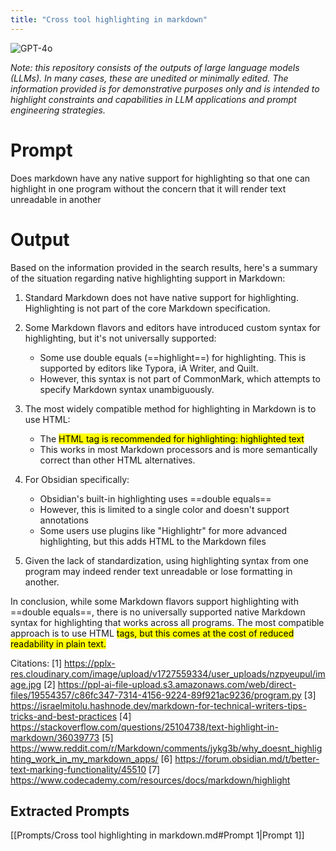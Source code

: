 ```yaml
---
title: "Cross tool highlighting in markdown"
---
```

![GPT-4o](https://img.shields.io/badge/GPT--4o-3333FF?style=for-the-badge&logo=openai&logoColor=white)



*Note: this repository consists of the outputs of large language models (LLMs). In many cases, these are unedited or minimally edited. The information provided is for demonstrative purposes only and is intended to highlight constraints and capabilities in LLM applications and prompt engineering strategies.*


# Prompt

Does markdown have any native support for highlighting so that one can highlight in one program without the concern that it will render text unreadable in another

# Output

Based on the information provided in the search results, here's a summary of the situation regarding native highlighting support in Markdown:

1. Standard Markdown does not have native support for highlighting. Highlighting is not part of the core Markdown specification.

2. Some Markdown flavors and editors have introduced custom syntax for highlighting, but it's not universally supported:

   - Some use double equals (==highlight==) for highlighting. This is supported by editors like Typora, iA Writer, and Quilt.
   - However, this syntax is not part of CommonMark, which attempts to specify Markdown syntax unambiguously.

3. The most widely compatible method for highlighting in Markdown is to use HTML:
   
   - The <mark> HTML tag is recommended for highlighting: <mark>highlighted text</mark>
   - This works in most Markdown processors and is more semantically correct than other HTML alternatives.

4. For Obsidian specifically:
   
   - Obsidian's built-in highlighting uses ==double equals==
   - However, this is limited to a single color and doesn't support annotations
   - Some users use plugins like "Highlightr" for more advanced highlighting, but this adds HTML to the Markdown files

5. Given the lack of standardization, using highlighting syntax from one program may indeed render text unreadable or lose formatting in another.

In conclusion, while some Markdown flavors support highlighting with ==double equals==, there is no universally supported native Markdown syntax for highlighting that works across all programs. The most compatible approach is to use HTML <mark> tags, but this comes at the cost of reduced readability in plain text.

Citations:
[1] https://pplx-res.cloudinary.com/image/upload/v1727559334/user_uploads/nzpyeupul/image.jpg
[2] https://ppl-ai-file-upload.s3.amazonaws.com/web/direct-files/19554357/c86fc347-7314-4156-9224-89f921ac9236/program.py
[3] https://israelmitolu.hashnode.dev/markdown-for-technical-writers-tips-tricks-and-best-practices
[4] https://stackoverflow.com/questions/25104738/text-highlight-in-markdown/36039773
[5] https://www.reddit.com/r/Markdown/comments/jykg3b/why_doesnt_highlighting_work_in_my_markdown_apps/
[6] https://forum.obsidian.md/t/better-text-marking-functionality/45510
[7] https://www.codecademy.com/resources/docs/markdown/highlight




## Extracted Prompts
[[Prompts/Cross tool highlighting in markdown.md#Prompt 1|Prompt 1]]
